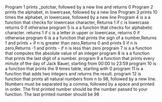 Program 1 prints _putchar, followed by a new line and returns 0
Program 2 prints the alphabet, in lowercase, followed by a new line
Program 3 prints 10 times the alphabet, in lowercase, followed by a new line
Program 4 is a a function that checks for lowercase character, Returna 1 if c is lowercase returns 0 if otherwise
program 5 is a a function that checks for alphabetic character. returns 1 if c is a letter in upper or lowercase, returns 0 if otherwise
program 6 is a a function that prints the sign of a number,Returns 1 and prints + if n is greater than zero,Returns 0 and prints 0 if n is zero,Returns -1 and prints - if n is less than zero
program 7 is a a function that computes the absolute value of an integer
program 8 is a a function that prints the last digit of a number.
program 9 a function that prints every minute of the day of Jack Bauer, starting from 00:00 to 23:59
program 10 is a function that prints the 9 times table, starting with 0
program 11 is a function that adds two integers and returns the result.
program 12 is function that prints all natural numbers from n to 98, followed by a new line. Numbers must be separated by a comma, followed by a space and printed in order. The first printed number should be the number passed to your function. The last printed number should be 98
